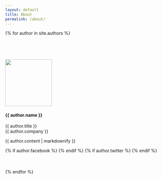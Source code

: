```yaml
---
layout: default
title: About
permalink: /about/
---
```

{% for author in site.authors %}
  <div class="row col-12 justify-content-left" style="margin-top: 15%; margin-bottom: 10%;">
    <div class="col-3">
      <img src="{{ author.image }}" class="img-fluid rounded" style="width: 150px; height: auto;">
    </div>
    <div class="col-9">
      <h4 class="text-dark">{{ author.name }}</h4>
      {{ author.title }}<br />
      {{ author.company }}<br />
      <span class="text-black-50 font-weight-lighter font-italic"><p>{{ author.content | markdownify }}</p></span>
      {% if author.facebook %}
        <a href="https://www.facebook.com/{{author.facebook}}/" rel="noopener"><i class="fab fa-facebook fa-2x text-black-50"></i></a>
      {% endif %}
      {% if author.twitter %}
        <a href="https://www.twitter.com/{{author.twitter}}/" rel="noopener"><i class="fab fa-twitter fa-2x text-black-50"></i></a>
      {% endif %}
    </div>
  </div>
{% endfor %}
